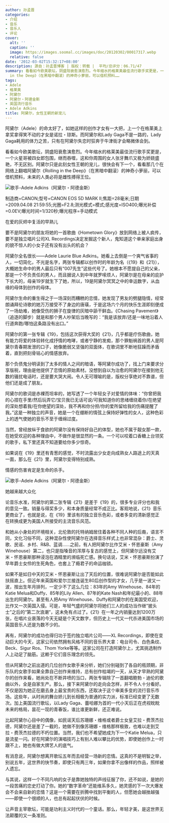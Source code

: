 ```yaml
---
author: 孙孟晋
categories:
- 介绍
- 音乐
- 音乐人
- 评论
cover:
  alt: ''
  caption: ''
  image: https://images.soomal.cc/images/doc/20120302/00017317.webp
  relative: false
date: '2012-03-02T15:32:17+08:00'
description: 源自：孙孟晋博客 | 版权：转载 |  平均/总评分：06.71/47
summary: 看看如今欧美歌坛，阴盛阳衰愈演愈烈。今年缩水的格莱美最佳流行歌手奖更是，一个火星哥被四女郎包围，继而吞噬，这和你周围的女人张牙舞爪又极为娇娆盛艳，不无区别。阿黛尔只是此刻女性王朝的宠儿，很快会有下一个，看看那几个在网络上翻唱阿黛尔《Rolling
  in the Deep》（在黑暗中翻滚）的神奇小萝丽，可以借机预料……
tags:
- Adele
- 格莱美
- 阿黛尔
- 阿黛尔・阿德金斯
- 英国流行音乐
- Adele Adkins
title: 阿黛尔，女性王朝的新宠儿
---
```


阿黛尔（Adele）的命太好了，如她这样的创作才女有一大把，上一个在格莱美上拿奖拿得笑不动的才女是诺拉・琼斯。而阿黛尔和Lady Gaga不是一路的，Lady Gaga耗用的体力之苦，只有在阿黛尔失恋时狂奔于牛津街才会略微体会到。

看看如今欧美歌坛，阴盛阳衰愈演愈烈。今年缩水的格莱美最佳流行歌手奖更是，一个火星哥被四女郎包围，继而吞噬，这和你周围的女人张牙舞爪又极为娇娆盛艳，不无区别。阿黛尔只是此刻女性王朝的宠儿，很快会有下一个，看看那几个在网络上翻唱阿黛尔《Rolling in the Deep》（在黑暗中翻滚）的神奇小萝丽，可以借机预料，未来的人类必将是雌性搏得王位。

![歌手-Adele Adkins（阿黛尔・阿德金斯）](https://images.soomal.cc/images/doc/20120302/00017317.webp)

制造商=CANON;型号=CANON EOS 5D MARK II;焦距=28毫米;日期=2009.04.08 21:59:55;光圈=F2.8;测光模式=模式;感光度=ISO400;曝光补偿=0.0EV;曝光时间=1/320秒;曝光程序=手动模式



在爱的灰烬中复活的早熟儿

要不是阿黛尔的朋友将她的一首歌曲《Hometown Glory》放到网络上被人疯传，要不是独立唱片公司XL Recordings决定发掘这个新人，鬼知道这个单亲家庭出身的貌不惊人的小女子还有没有出头的机会？

阿黛尔全名很长――Adele Laurie Blue Adkins。她看上去倒是一个爽气省事的人，一切简化，不光是名字，两张专辑都以创作时的年龄为名（《19》和《21》），大概她生命中的男人最后只有“007先生”这些代号了。她根本不愿提自己的父亲，那是一个不负责任的男人，而且据说人到中年就罗嗦烦人，阿黛尔是在母亲的庇护下长大的，母亲19岁就生下了她，所以，19是阿黛尔冥冥之中的幸运数字，从血缘的母体到创作的母体。

阿黛尔生命的重生得之于一场深刻而糟糕的恋情，她发现了男友的劈腿隐情，经常朗诵拜伦诗歌的她万万接受不了身边的唐璜，于是这场六个月的快乐生涯即刻便成了一场劫难，她像受伤的狮子在旋律的灰暗中舔干鲜血。《Chasing Pavement》（追逐的脚步）就是和那个男人吵架后当晚写的：“我是该放弃/还是一味地沿着人行道奔跑/哪怕这条路没有出口。”

阿黛尔的第一张专辑《19》，包括这次获得大奖的《21》，几乎都是疗伤歌曲，她有能力将爱的体验转化成抒情的咆哮，或者宁静的发痴，那个罪魁祸首的男人是阿黛尔青春期发泄的口子，她像脆弱又坚强的双面体，在歌词里不断地狂躁而矛盾着，直到把刻骨铭心的情感放弃。

那个负债鬼分明读到了太多的情人之间的暗语，等阿黛尔成功了，找上门来要求分享版税，理由是他提供了恋情的原始素材。没想到自以为治愈的阿黛尔在接到他无数的骚扰电话时，还是要大哭大闹。令人无可理喻的是，版权分享绝对不靠谱，但他们还是成了朋友。

阿黛尔的歌词是赤裸而坦率的，她写透了一个年轻女子对爱情的体味：“你曾把我的心捏在手里/然后玩弄它/宝贝我已无话可说/可我知道你的思绪缠绕着你/在绝望的深处想着我/在你绝望的深处，我不再和你分担/你的爱所留给我的伤痛提醒了我。”这是一种独立的声音，她是一个在绷断的情弦上保持好弹性的女人，这种色彩上的透气使她的音乐不至于缠绵过度。

当然，曾经放纵于食欲的阿黛尔没有保持好自己的体型，她也不属于靓女那一款，在她受欢迎的各种理由中，不做作是很显然的一条。一个可以咬着口香糖上台领奖的歌手，私下里还真不知道要给你多少惊奇。

如果说在《19》里还有青葱的感觉，不时流露出少女走向成熟女人路途上的天真一面，那么在《21》里，阿黛尔变得特别成熟。

情感的伤害肯定是生命的杀手。

![歌手-Adele Adkins（阿黛尔・阿德金斯）](https://images.soomal.cc/images/doc/20120302/00017318.webp)





她越来越大众化

论音乐水准，阿黛尔的第二张专辑《21》是差于《19》的，很多专业评分也和我的意见一致。销量与得奖多少，和本身质量经常不成正比。客观地说，《21》音乐更商业了，也就是说，在《19》里该有的独立音乐色彩，或者多变的清新感觉正在转换成更为美国人所接受的主流音乐风范。

和她从小身处的环境相关，北伦敦的托特纳姆居住着各种不同人种的后裔，语言不同，文化习俗不同，这种混杂性使阿黛尔在选择音乐样式上也非常混杂：爵士、灵歌、民谣、乡村、R&B、蓝调……之前，有人把阿黛尔比作艾米・怀恩豪斯（Amy Winehouse）第二，也只是指嗓音的浑厚与复古的感觉上，但阿黛尔远没有艾米・怀恩豪斯那种浸泡在酒精里的濒临死亡感。换句话说，艾米・怀恩豪斯扮演了早年爵士女伶的生死角色，也套上了瘾君子的命运枷锁。

如果不是如日中天的艾米・怀恩豪斯让出了天后的位置，很难说阿黛尔是否能如此扶摇直上。但近年来英国和爱尔兰接连诞生80后创作型的才女，几乎是一波又一波，按出生年月排列，一定少不了这么几位：83年的Amy Winehouse、84年的Katie Melua和Duffy、85年的Lily Allen、87年的Kate Nash和年纪最小的、88年出生的阿黛尔。甚至有人把Amy Winehouse、Duffy和阿黛尔的在美国受欢迎，比作又一次英国入侵。可是，年轻气盛的阿黛尔将她们三人的成功当作继“披头士”之后的“第二次浪潮”，这未免有点过了。《21》在一年之内销量达到1200万张，在唱片业衰落的今天无疑是个天文数字，但历史上一代又一代杀进美国市场的英国音乐人还是为数不少的。

再有，阿黛尔的成功也得归功于签约独立唱片公司――XL Recordings，即使在变动巨大的今天，这家公司依然拥有风格不同的音乐界大拿：电台司令、白色条纹、Beck、Sigur Ros、Thom Yorke等等。这家公司在打造阿黛尔上，尤其挑选制作人上动足了脑筋。这赖于它们音乐理念的领先。

但从阿黛尔之前出道的几位创作女歌手来分析，她们分别碰到了各自的瓶颈期，非乐队的女歌手如果全靠自己创作来维持，总有创作枯竭的一天，从天才早熟的阿黛尔的创作来看，她尚处在不断井喷的当口，两张专辑除了一首翻唱鲍勃・迪伦的歌曲以外，全是自家生产。那么，接下来阿黛尔的走向会怎样，并不令人十分看好。不仅是因为她正在磨去身上最宝贵的东西，还取决于这个审美多变的流行音乐市场。这些年，从时尚的舞台娇儿到长相极为普通的实力派，标准已经变更了无数次。加上美国流行歌坛，以Lady Gaga、蕾哈娜为首的一代小天后正在虎视眈眈未来的格局，昙花一现的青春饭，谁比谁更新鲜，还正难说。

比起阿黛尔心目中的偶像，如民谣天后苏珊娜・维格或者爵士女皇艾拉・费茨杰拉德，阿黛尔还是差了一截的，她做不到像苏珊娜・维格那样极致，也难以走到艾拉・费茨杰拉德的不朽位置。当然，我们也不希望她成为下一个Katie Melua，只是流星一闪。好在阿黛尔的演唱技巧上有别人难以攀比的优势，即使她创作上一时跟不上，她也有做大牌艺人的底气。

有消息说，阿黛尔想离开歌坛五年而去经营一场新的恋情。这真的不是明智之举，别说五年，这世界的快节奏，即使只有两三年，如果你拿不出像样的作品，照样被人遗忘。

与其说，这样一个不同凡响的女子是靠她独特的声线征服了你，还不如说，是她的一段苦痛的恋史打动了你。她的“数字革命”还能维系多久，她灵感的下一次大爆发会不会来自新的恋情？这是一个需要在折腾中找到平衡的人，但愿她会越挫越强――即使一个很顺的人，也总有起起伏伏的时候。

让声音主宰歌坛，可能是功利主义时代的一个童话。那么，年轻才美，是这世界无法颠覆的又一条准则。